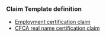 ### Claim Template definition

- [Employment certification claim](./claimtemplate/employment-certification.md)
- [CFCA real name certification claim](./claimtemplate/cfca-realname-certification.md)